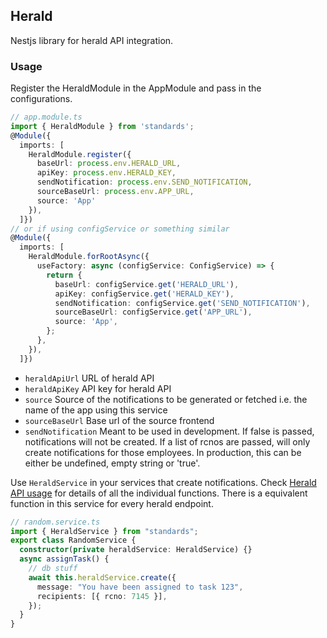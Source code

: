 ## Herald

Nestjs library for herald API integration.

### Usage

Register the HeraldModule in the AppModule and pass in the configurations.

```ts
// app.module.ts
import { HeraldModule } from 'standards';
@Module({
  imports: [
    HeraldModule.register({
      baseUrl: process.env.HERALD_URL,
      apiKey: process.env.HERALD_KEY,
      sendNotification: process.env.SEND_NOTIFICATION,
      sourceBaseUrl: process.env.APP_URL,
      source: 'App'
    }),
  ]})
// or if using configService or something similar
@Module({
  imports: [
    HeraldModule.forRootAsync({
      useFactory: async (configService: ConfigService) => {
        return {
          baseUrl: configService.get('HERALD_URL'),
          apiKey: configService.get('HERALD_KEY'),
          sendNotification: configService.get('SEND_NOTIFICATION'),
          sourceBaseUrl: configService.get('APP_URL'),
          source: 'App',
        };
      },
    }),
  ]})

```

- `heraldApiUrl` URL of herald API
- `heraldApiKey` API key for herald API
- `source` Source of the notifications to be generated or fetched i.e. the name of the app using this service
- `sourceBaseUrl` Base url of the source frontend
- `sendNotification` Meant to be used in development. If false is passed, notifications will not be created. If a list of rcnos are passed, will only create notifications for those employees. In production, this can be either be undefined, empty string or 'true'.

Use `HeraldService` in your services that create notifications.
Check [Herald API usage](https://github.com/MTCC-Plc/herald-api?tab=readme-ov-file#usage) for details of all the individual functions. There is a equivalent function in this service for every herald endpoint.

```ts
// random.service.ts
import { HeraldService } from "standards";
export class RandomService {
  constructor(private heraldService: HeraldService) {}
  async assignTask() {
    // db stuff
    await this.heraldService.create({
      message: "You have been assigned to task 123",
      recipients: [{ rcno: 7145 }],
    });
  }
}
```

